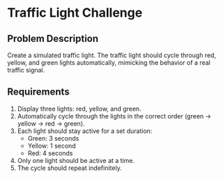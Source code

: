 # Traffic Light Challenge

## Problem Description

Create a simulated traffic light. The traffic light should cycle through red, yellow, and green lights automatically, mimicking the behavior of a real traffic signal.

## Requirements

1. Display three lights: red, yellow, and green.
2. Automatically cycle through the lights in the correct order (green -> yellow -> red -> green).
3. Each light should stay active for a set duration:
   - Green: 3 seconds
   - Yellow: 1 second
   - Red: 4 seconds
4. Only one light should be active at a time.
5. The cycle should repeat indefinitely.